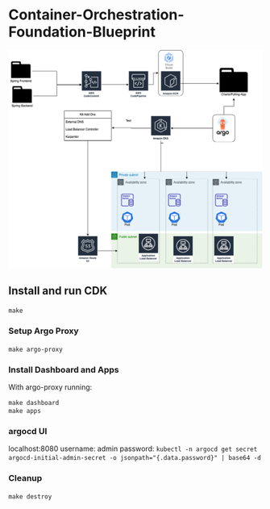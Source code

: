 # Container-Orchestration-Foundation-Blueprint
![image](https://github.com/VerticalRelevance/Container-Orchestration-Foundation-Blueprint/blob/dev/Container_Orchestrantion.png)

## Install and run CDK
`make`

### Setup Argo Proxy
`make argo-proxy`

### Install Dashboard and Apps
With argo-proxy running:
```
make dashboard
make apps
```

### argocd UI
localhost:8080
username: admin
password: `kubectl -n argocd get secret argocd-initial-admin-secret -o jsonpath="{.data.password}" | base64 -d`

### Cleanup 
`make destroy`
